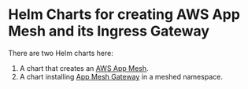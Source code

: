 # Helm Charts for creating AWS App Mesh and its Ingress Gateway

There are two Helm charts here:

1. A chart that creates an [AWS App Mesh](./mesh/README.md).
2. A chart installing [App Mesh Gateway](./gateway/README.MD) in a meshed namespace. 

